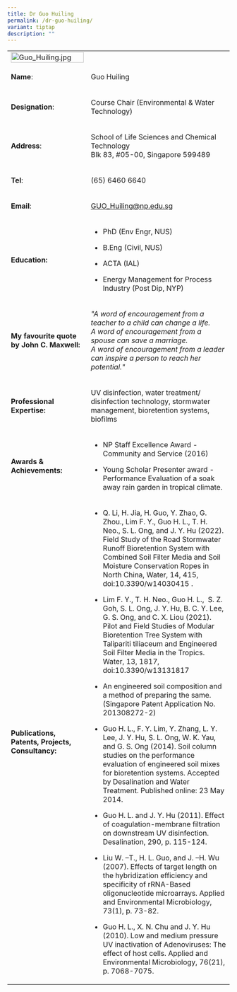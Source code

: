 ```yaml
---
title: Dr Guo Huiling
permalink: /dr-guo-huiling/
variant: tiptap
description: ""
---
```

<table>
<tbody>
<tr>
<td rowspan="1" colspan="1">
<div class="isomer-image-wrapper">
<img style="width: 100%" height="auto" width="100%" alt="Guo_Huiling.jpg" src="https://graduation.np.edu.sg/staffdirectory/lsct/PublishingImages/Guo_Huiling.jpg">
</div>
</td>
<td rowspan="1" colspan="1">
<p></p>
</td>
</tr>
<tr>
<td rowspan="1" colspan="1">
<p><strong>Name</strong>:&nbsp;&nbsp;&nbsp;&nbsp;&nbsp;&nbsp;&nbsp;&nbsp;&nbsp;&nbsp;&nbsp;&nbsp;&nbsp;&nbsp;&nbsp;&nbsp;&nbsp;&nbsp;&nbsp;&nbsp;&nbsp;&nbsp;&nbsp;&nbsp;&nbsp;</p>
</td>
<td rowspan="1" colspan="1">
<p>​Guo Huiling</p>
</td>
</tr>
<tr>
<td rowspan="1" colspan="1">
<p>​<strong>Designation</strong>:</p>
</td>
<td rowspan="1" colspan="1">
<p>​Course Chair (Environmental &amp; Water Technology)</p>
</td>
</tr>
<tr>
<td rowspan="1" colspan="1">
<p><strong>Address</strong>: ​</p>
</td>
<td rowspan="1" colspan="1">
<p>School of Life Sciences and Chemical Technology
<br>Blk 83, #05-00, Singapore 599489​</p>
</td>
</tr>
<tr>
<td rowspan="1" colspan="1">
<p><strong>Tel</strong>: &nbsp;&nbsp;&nbsp; ​</p>
</td>
<td rowspan="1" colspan="1">
<p>(65) 6460 6640</p>
</td>
</tr>
<tr>
<td rowspan="1" colspan="1">
<p><strong>Email</strong>: ​</p>
</td>
<td rowspan="1" colspan="1">
<p><a href="mailto:GUO_Huiling@np.edu.sg" rel="noopener noreferrer nofollow" target="_blank">GUO_Huiling@np.edu.sg</a>
</p>
</td>
</tr>
<tr>
<td rowspan="1" colspan="1">
<p><strong>Education:</strong>
</p>
</td>
<td rowspan="1" colspan="1">
<ul data-tight="true" class="tight">
<li>
<p>PhD (Env Engr, NUS)</p>
</li>
<li>
<p>B.Eng (Civil, NUS)</p>
</li>
<li>
<p>​ACTA (IAL)</p>
</li>
<li>
<p>Energy Management for Process Industry (Post Dip, NYP)</p>
</li>
</ul>
</td>
</tr>
<tr>
<td rowspan="1" colspan="1">
<p><strong>My favourite quote by John C. Maxwell:</strong>
</p>
</td>
<td rowspan="1" colspan="1">
<p><em>"A word of encouragement from a teacher to a child can change a life.<br>A word of encouragement from a spouse can save a marriage.<br>A word of encouragement from a leader can inspire a person to reach her potential."</em>
</p>
</td>
</tr>
<tr>
<td rowspan="1" colspan="1">
<p><strong>Professional Expertise​:</strong>
</p>
</td>
<td rowspan="1" colspan="1">
<p>UV disinfection, water treatment/ disinfection technology, stormwater
management, bioretention systems, biofilms&nbsp;</p>
</td>
</tr>
<tr>
<td rowspan="1" colspan="1">
<p><strong>Awards &amp; Achievements​:</strong>
</p>
</td>
<td rowspan="1" colspan="1">
<ul data-tight="true" class="tight">
<li>
<p>​NP Staff Excellence Award - Community and Service (2016)</p>
</li>
<li>
<p>Young Scholar Presenter award - Performance Evaluation of a soak away
rain garden in tropical climate.</p>
</li>
</ul>
</td>
</tr>
<tr>
<td rowspan="1" colspan="1">
<p><strong>Publications, Patents, Projects, Consultancy:</strong>
</p>
</td>
<td rowspan="1" colspan="1">
<ul data-tight="true" class="tight">
<li>
<p>Q. Li, H. Jia, H. Guo, Y. Zhao, G. Zhou., Lim F. Y., Guo H. L., T. H.
Neo., S. L. Ong, and J. Y. Hu (2022). Field Study of the Road Stormwater
Runoff Bioretention System with Combined Soil Filter Media and Soil Moisture
Conservation Ropes in North China, Water, 14, 415, doi:10.3390/w14030415
.</p>
</li>
<li>
<p>Lim F. Y., T. H. Neo., Guo H. L.,&nbsp; S. Z. Goh, S. L. Ong, J. Y. Hu,
B. C. Y. Lee, G. S. Ong, and C. X. Liou (2021). Pilot and Field Studies
of Modular Bioretention Tree System with Talipariti tiliaceum and Engineered
Soil Filter Media in the Tropics. Water, 13, 1817, doi:10.3390/w13131817</p>
</li>
<li>
<p>An engineered soil composition and a me​thod of preparing the same. (Singapore
Patent Application No. 201308272-2)</p>
</li>
<li>
<p>Guo H. L., F. Y. Lim, Y. Zhang, L. Y. Lee, J. Y. Hu, S. L. Ong, W. K.
Yau, and G. S. Ong (2014). Soil column studies on the performance evaluation
of engineered soil mixes for bioretention systems. Accepted by Desalination
and Water Treatment. Published online: 23 May 2014.</p>
</li>
<li>
<p>Guo H. L. and J. Y. Hu (2011). Effect of coagulation-membrane filtration
on downstream UV disinfection. Desalination, 290, p. 115-124.</p>
</li>
<li>
<p>Liu W. –T., H. L. Guo, and J. –H. Wu (2007). Effects of target length
on the hybridization efficiency and specificity of rRNA-Based oligonucleotide
microarrays. Applied and Environmental Microbiology, 73(1), p. 73-82.​</p>
</li>
<li>
<p>Guo H. L., X. N. Chu and J. Y. Hu (2010). Low and medium pressure UV inactivation
of Adenoviruses: The effect of host cells. Applied and Environmental Microbiology,
76(21), p. 7068-7075.</p>
</li>
</ul>
</td>
</tr>
</tbody>
</table>
<p></p>